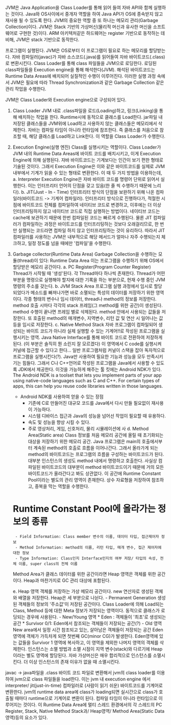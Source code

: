 JVM은 Java Application을 Class Loader를 통해 읽어 들여 자바 API와 함께 실행하는 것이다. Java와 OS사이에서 중개자 역할을 하여 Java API가 OS에 종속받지 않고 재사용 될 수 있도록 한다. JVM의 중요한 역할 중 또 하나는 메모리 관리(Garbage Collection)이다. JVM은 Stack 기반의 가상머신(물리적 머신과 유사한 머신을 소프트웨어로 구현한 것)이다. ARM 아키텍처같은 하드웨어는 register 기반으로 동작하는 데 비해, JVM은 stack 기반으로 동작한다. 

프로그램이 실행된다.
JVM은 OS로부터 이 프로그램이 필요로 하는 메모리를 할당받는다. 
자바 컴파일러(javac)가 자바 소스코드(.java)를 읽어들여 자바 바이트코드(.class)로 변환시킨다.
Class Loader를 통해 class 파일들을 JVM으로 로딩한다. 
로딩된 class파일들을 Execution engine을 통해 해석한다(JVM).
해석된 바이트코드는 Runtime Data Areas에 배치되어 실질적인 수행이 이루어진다.
이러한 실행 과정 속에서 JVM은 필요에 따라 Thread Synchronization과 같은 Garbage Collection 같은 관리 작업을 수행한다.

JVM은 Class Loader와 Execution engine으로 구성되어 있다. 
1. Class Loader
JVM 내로 .class파일을 로드(Loading)하고, 링크(Linking)을 통해 배치하는 작업을 한다. Runtime시에 동적으로 클래스를 Load한다. jar파일 내 저장된 클래스들을 JVM위에 Load하고 사용하지 않는 클래스들은 메모리에서 삭제한다. 자바는 컴파일 타임이 아니라 런타임에 참조한다. 즉 클래스를 처음으로 참조할 때, 해당 클래스를 Load하고 Link한다. 이 역할을 Class Loader가 수행한다.

2. Execution Engine(실행 엔진)
Class를 실행시키는 역할이다. Class Loader가 JVM 내의 Runtime Data Areas에 바이트 코드를 배치시키고, 이게 Execution Engine에 의해 실행된다. 자바 바이트코드는 기계보다는 인간이 보기 편한 형태로 기술된 것이다. 그래서 Execution Engine은 이와 같은 바이트코드를 실제로 JVM 내부에서 기계가 읽을 수 있는 형태로 변환한다. 이 때 두 가지 방법을 이용하는데,
    a. Interpreter
    Execution Engine은 자바 바이트 코드를 명령어 단위로 읽어서 실행한다. 이는 인터프리터 언어의 단점을 갖고 있음(한 줄 씩 수행하기 때문에 느리다).
    b. JIT(Just - In - Time)
    인터프리터 방식의 단점을 보완하기 위해 나온 컴파일러(바이트코드 -> 기계어 컴파일러). 인터프리터 방식으로 진행하다가, 적절한 시점에 바이트코드 전체를 컴파일하여 네이티브 코드로 변경하고, 이후에는 더 이상 인터프리팅하지 않고 네이티브 코드로 직접 실행하는 방법이다. 네이티브 코드는 cache에 보관하기 때문에 한번 컴파일된 코드는 빠르게 수행된다. 물론 JIT 컴파일러가 컴파일하는 과정은 바이트코드를 인터프리팅하는 것보다 오래걸리므로, 한 번만 실행되는 코드라면 컴파일 하지 않고 인터프리팅하는 것이 유리하다. 따라서 JIT컴파일러를 사용하는 JVM은 내부적으로 해당 메서드가 얼마나 자주 수행되는지 체크하고, 일정 정도를 넘을 때에만 '컴파일'을 수행한다.
    
3. Garbage collector(Runtime Data Area)
Garbage Collection을 수행하는 모듈(thread)이 있다: Runtime Data Area
이는 프로그램을 수행하기 위해 OS에서 할당받은 메모리 공간이다. 
    a. PC Register(Program Counter Register)
    Thread가 시작될 때 '생성'된다. 각 Thread마다 하나씩 존재한다. Thread가 어떤 부분을 명령으로 실행해야 할지에 대한 기록을 하는 부분으로, 현재 수행 중인 JVM 명령의 주소를 갖는다.
    b. JVM Stack Area
    프로그램 실행 과정에서 임시로 할당되었다가 메소드를 빠져나가면 바로 소멸되는 특성의 데이터를 저장하기 위한 영역이다. 각종 형태의 변수나 임시 데이터, thread나 method의 정보를 저장한다. method 호출 시마다 각각의 stack 프레임(그 method를 위한 공간)이 생성된다. method 수행이 끝나면 프레임 별로 삭제된다. method 안에서 사용되는 값들을 저장한다. 또 호출된 method의 매개변수, 지역변수, 리턴 값 및 연산 시 일어나는 값 등을 임시로 저장한다.
    c. Native Method Stack
    자바 프로그램이 컴파일되어 생성되는 바이트 코드가 아니라 실제 실행할 수 있는 기계어!!로 작성된 프로그램을 실행시키는 영역. Java Native Interface를 통해 바이트 코드로 전환하여 저장하게 된다. (이 부분은 솔직히 뭔 소린지 잘 모르겠다) 이 영역에서 C code를 실행시켜 커널에 접근할 수 있다고 한다... 일반 프로그램처럼 커널이 스택을 잡아 독자적으로 프로그램을 실행시킨다(?). Java만 사용하여 필요한 기능과 성능을 모두 만족시키기는 힘들다. 그래서 C나 C++언어로 작성된 프로그램을 Java에서 사용할 수 있도록 JDK에서 제공한다. 이것을 가능하게 해주는 툴 킷에는 Android NDK가 있다. 
    The Android NDK is a toolset that lets you implement parts of your app using native-code languages such as C and C++. For certain types of apps, this can help you reuse code libraries written in those languages.
    - Android NDK를 사용하여 얻을 수 있는 장점
        - 기존에 C로 만들어진 대규모 코드를 Java에서 다시 만들 필요없이 재사용이 가능하다.
        - 시스템 디바이스 접근과 Java의 성능을 넘어선 작업이 필요할 때 유용하다. 
        - 속도 및 성능을 향상 시킬 수 있다. 
        - 주로 영상처리, 게임, 신호처리, 물리 시뮬레이션에 사
    d. Method Area(Static area)
    Class 정보를 처음 메모리 공간에 올릴 때 초기화되는 대상을 저장하기 위한 메모리 공간. Java 프로그램은 main의 호출에서부터 계속된 method의 호출로 흐름을 이어나간다. 그래서 올라가게 되는 method의 바이트코드는 프로그램의 흐름을 구성하는 바이트코드가 된다. 대부분 인스턴스의 생성도 method 내에서 명령하고 호출한다. 사실상 컴파일된 바이트코드의 대부분이 method 바이트코드이기 때문에 거의 모든 바이트코드가 올라간다고 봐도 상관없다. 이 공간에 Runtime Constant Pool이라는 별도의 관리 영역이 존재한다. 상수 자료형을 저장하여 참조하고, 중복을 막는 역할을 수행한다.
    
    # Runtime Constant Pool에 올라가는 정보의 종류
        - Field Information: Class member 변수의 이름, 데이터 타입, 접근제어자 정보
        - Method Information: method의 이름, 리턴 타입, 매개 변수, 접근 제어자에 대한 정보
        - Type Information: Class인지 Interface인지의 여부 저장/ 타입의 속성, 전체 이름, super class의 전체 이름
    
    Method Area가 클래스 데이터를 위한 공간이라면 Heap 영역은 객체를 위한 공간이다. Heap과 마찬가지로 GC 관리 대상에 포함된다.
    
    e. Heap 영역
    객체를 저장하는 가상 메모리 공간이다. new 연산자로 생성된 객체와 배열을 저장한다. Heap은 세 부분으로 나뉜다.
        - Permanent Generation
        생성된 객체들의 정보의 '주소값'이 저장된 공간이다. Class Loader에 의해 Load되는 Class, Method 등에 대한 Meta 정보가 저장되는 영역이다. 동적으로 클래스가 로딩되는 경우에 사용된다. 
        - New/Young 영역
            * Eden : 객체들이 '최초'로 생성되는 공간
            * Survivor 0/1: Eden에서 참조되는 객체들이 저장되는 공간(?)
        - Old 영역
        New area에서 일정 시간 참조되고 있는, 살아남은 객체들이 저장되는 공간 Eden영역에 객체가 가득차게 되면 첫번째 GC(minor CG)가 발생한다. Eden영역에 있는 값들을 Survivor 1 영역에 복사하고, 이 영역을 제외한 나머지 영역의 객체를 삭제한다.
        인스턴스는 소멸 방법과 소멸 시점이 지역 변수(stack)와 다르기에 Heap이라는 별도 영역에 할당된다. 자바 가상머신은 매우 합리적으로 인스턴스를 소멸시킨다. 더 이상 인스턴스의 존재 이유가 없을 때 소멸시킨다. 
        
javac -> java파일을 .class 바이트 코드 파일로 변환해서 
jvm의 class loader를 이용하여 jvm으로 class 파일들을 load한다. 
이는 jvm 내 execution engine 에서 interpreter/ jit(just-in-time) 컴파일러로 (사람이 읽기 쉬운) 바이트코드를 기계어로 변환한다.
jvm의 runtime data area에 class가 loading되면 실시간으로 class가 호출될 때마다 runtime으로 기계어로 변환이 된다. 컴파일 타임이 아니라 런타임으로 이루어지는 것이다. 이 Runtime Data Area에 멀티 스레드 환경에서의 각 스레드의 PC Register, Stack, Native Method Stack과/ Heap영역/ Method Area(Static Data 영역)등의 요소가 있다.  
